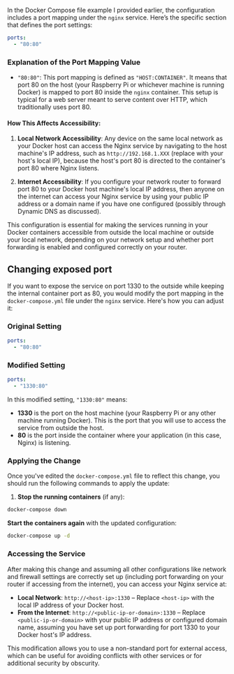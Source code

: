 In the Docker Compose file example I provided earlier, the configuration includes a port mapping under the `nginx` service. Here’s the specific section that defines the port settings:


```yaml
ports:
  - "80:80"

```

### Explanation of the Port Mapping Value

- `"80:80"`: This port mapping is defined as `"HOST:CONTAINER"`. It means that port 80 on the host (your Raspberry Pi or whichever machine is running Docker) is mapped to port 80 inside the `nginx` container. This setup is typical for a web server meant to serve content over HTTP, which traditionally uses port 80.

#### How This Affects Accessibility:

1. **Local Network Accessibility**: Any device on the same local network as your Docker host can access the Nginx service by navigating to the host machine's IP address, such as `http://192.168.1.XXX` (replace with your host's local IP), because the host's port 80 is directed to the container's port 80 where Nginx listens.
    
2. **Internet Accessibility**: If you configure your network router to forward port 80 to your Docker host machine's local IP address, then anyone on the internet can access your Nginx service by using your public IP address or a domain name if you have one configured (possibly through Dynamic DNS as discussed).
    

This configuration is essential for making the services running in your Docker containers accessible from outside the local machine or outside your local network, depending on your network setup and whether port forwarding is enabled and configured correctly on your router.


## Changing exposed port 

If you want to expose the service on port 1330 to the outside while keeping the internal container port as 80, you would modify the port mapping in the `docker-compose.yml` file under the `nginx` service. Here's how you can adjust it:

### Original Setting

```yaml
ports:
  - "80:80"

```

### Modified Setting

```yaml
ports:
  - "1330:80"

```
In this modified setting, `"1330:80"` means:

- **1330** is the port on the host machine (your Raspberry Pi or any other machine running Docker). This is the port that you will use to access the service from outside the host.
- **80** is the port inside the container where your application (in this case, Nginx) is listening.

### Applying the Change

Once you've edited the `docker-compose.yml` file to reflect this change, you should run the following commands to apply the update:

1. **Stop the running containers** (if any):

```bash
docker-compose down

```

**Start the containers again** with the updated configuration:


```bash
docker-compose up -d
```
### Accessing the Service

After making this change and assuming all other configurations like network and firewall settings are correctly set up (including port forwarding on your router if accessing from the internet), you can access your Nginx service at:

- **Local Network**: `http://<host-ip>:1330` – Replace `<host-ip>` with the local IP address of your Docker host.
- **From the Internet**: `http://<public-ip-or-domain>:1330` – Replace `<public-ip-or-domain>` with your public IP address or configured domain name, assuming you have set up port forwarding for port 1330 to your Docker host's IP address.

This modification allows you to use a non-standard port for external access, which can be useful for avoiding conflicts with other services or for additional security by obscurity.


